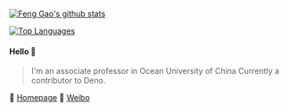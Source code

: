 [![Feng Gao's github stats](https://github-readme-stats.vercel.app/api?username=summitgao&theme=radical&count_private=true&show_icons=true&include_all_commits=true)](https://github.com/anuraghazra/github-readme-stats)

[![Top Languages](https://github-readme-stats.vercel.app/api/top-langs/?username=summitgao&layout=compact&theme=radical)](https://github.com/anuraghazra/github-readme-stats)

#### Hello 👏

> I'm an associate professor in Ocean University of China
> Currently a contributor to Deno.

🔗 [Homepage](http://feng-gao.cn) 🔗 [Weibo](https://www.weibo.com/summitgao)
